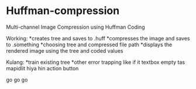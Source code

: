 # Huffman-compression
Multi-channel Image Compression using Huffman Coding

Working:
  *creates tree and saves to .huff
  *compresses the image and saves to .something
  *choosing tree and compressed file path
  *displays the rendered image using the tree and coded values
  
Kulang:
  *train existing tree
  *other error trapping like if it textbox empty tas mapidlit hiya hin action button
  
 go go go
